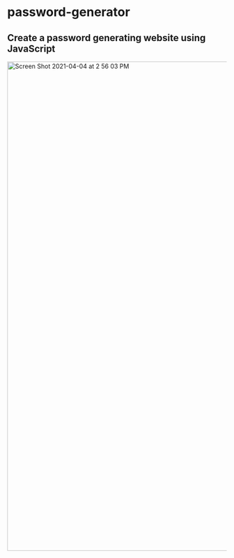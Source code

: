 # password-generator

## Create a password generating website using JavaScript

<img width="1125" alt="Screen Shot 2021-04-04 at 2 56 03 PM" src="https://user-images.githubusercontent.com/79611681/113521348-2119d800-9556-11eb-9809-6099c249e02b.png">

